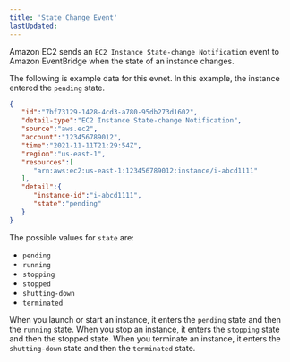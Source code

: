 ```yaml
---
title: 'State Change Event'
lastUpdated: 
---
```


Amazon EC2 sends an `EC2 Instance State-change Notification` event to Amazon EventBridge when the state of an instance changes.

The following is example data for this evnet. In this example, the instance entered the `pending` state.

```json
{
   "id":"7bf73129-1428-4cd3-a780-95db273d1602",
   "detail-type":"EC2 Instance State-change Notification",
   "source":"aws.ec2",
   "account":"123456789012",
   "time":"2021-11-11T21:29:54Z",
   "region":"us-east-1",
   "resources":[
      "arn:aws:ec2:us-east-1:123456789012:instance/i-abcd1111"
   ],
   "detail":{
      "instance-id":"i-abcd1111",
      "state":"pending"
   }
}
```

The possible values for `state` are:

- `pending`
- `running`
- `stopping`
- `stopped`
- `shutting-down`
- `terminated`

When you launch or start an instance, it enters the `pending` state and then the `running` state. When you stop an instance, it enters the `stopping` state and then the stopped state. When you terminate an instance, it enters the `shutting-down` state and then the `terminated` state.
